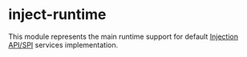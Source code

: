 # inject-runtime

This module represents the main runtime support for default [Injection API/SPI](../inject) services implementation.
